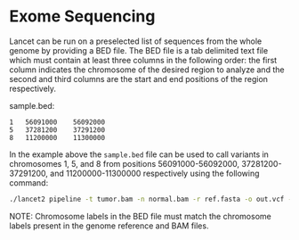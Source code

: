 # Exome Sequencing

Lancet can be run on a preselected list of sequences from the whole genome by providing a BED file. The BED file is a tab delimited text file which must contain at least three columns in the following order: the first column indicates the chromosome of the desired region to analyze and the second and third columns are the start and end positions of the region respectively.

sample.bed:
```bed
1	56091000	56092000
5	37281200	37291200
8	11200000	11300000	
```

In the example above the ```sample.bed``` file can be used to call variants in chromosomes 1, 5, and 8 from positions 56091000-56092000, 37281200-37291200, and 11200000-11300000 respectively using the following command:

```bash
./lancet2 pipeline -t tumor.bam -n normal.bam -r ref.fasta -o out.vcf -b sample.bed
```
NOTE: Chromosome labels in the BED file must match the chromosome labels present in the genome reference and BAM files.
